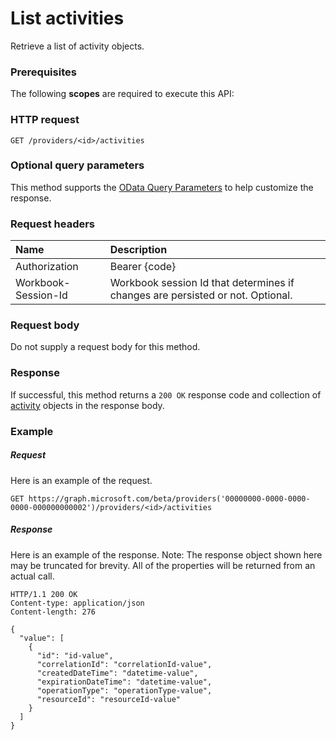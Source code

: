 # List activities

Retrieve a list of activity objects.
### Prerequisites
The following **scopes** are required to execute this API: 
### HTTP request
<!-- { "blockType": "ignored" } -->
```http
GET /providers/<id>/activities
```
### Optional query parameters
This method supports the [OData Query Parameters](http://graph.microsoft.io/docs/overview/query_parameters) to help customize the response.

### Request headers
| Name      |Description|
|:----------|:----------|
| Authorization  | Bearer {code}|
| Workbook-Session-Id  | Workbook session Id that determines if changes are persisted or not. Optional.|

### Request body
Do not supply a request body for this method.
### Response
If successful, this method returns a `200 OK` response code and collection of [activity](../resources/activity.md) objects in the response body.
### Example
##### Request
Here is an example of the request.
<!-- {
  "blockType": "request",
  "name": "get_activities"
}-->
```http
GET https://graph.microsoft.com/beta/providers('00000000-0000-0000-0000-000000000002')/providers/<id>/activities
```
##### Response
Here is an example of the response. Note: The response object shown here may be truncated for brevity. All of the properties will be returned from an actual call.
<!-- {
  "blockType": "response",
  "truncated": true,
  "@odata.type": "microsoft.graph.activity",
  "isCollection": true
} -->
```http
HTTP/1.1 200 OK
Content-type: application/json
Content-length: 276

{
  "value": [
    {
      "id": "id-value",
      "correlationId": "correlationId-value",
      "createdDateTime": "datetime-value",
      "expirationDateTime": "datetime-value",
      "operationType": "operationType-value",
      "resourceId": "resourceId-value"
    }
  ]
}
```

<!-- uuid: 8fcb5dbc-d5aa-4681-8e31-b001d5168d79
2015-10-25 14:57:30 UTC -->
<!-- {
  "type": "#page.annotation",
  "description": "List activities",
  "keywords": "",
  "section": "documentation",
  "tocPath": ""
}-->
